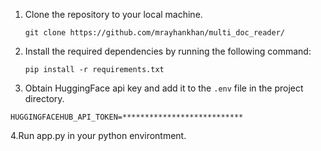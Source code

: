 1. Clone the repository to your local machine.
     ```
   git clone https://github.com/mrayhankhan/multi_doc_reader/
   ```

2. Install the required dependencies by running the following command:
   ```
   pip install -r requirements.txt
   ```

3. Obtain HuggingFace api key and add it to the `.env` file in the project directory.
```commandline
HUGGINGFACEHUB_API_TOKEN=***************************
```

4.Run app.py in your python environtment.
